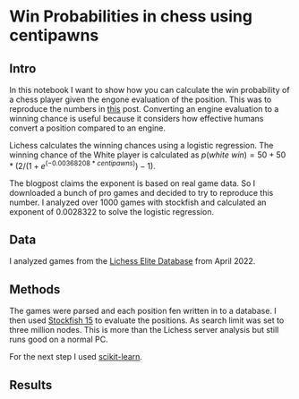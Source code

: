# Win Probabilities in chess using centipawns

## Intro

In this notebook I want to show how you can calculate the win probability of a chess player given the engone evaluation of the position. This was to reproduce the numbers in [this](https://lichess.org/page/accuracy) post. Converting an engine evaluation to a winning chance is useful because it considers how effective humans convert a position compared to an engine.

Lichess calculates the winning chances using a logistic regression. The winning chance of the White player is calculated as $p(white\ win) = 50 + 50 * (2 / (1 + e ^ {(-0.00368208\ *\ centipawns)}) - 1)$.

The blogpost claims the exponent is based on real game data. So I downloaded a bunch of pro games and decided to try to reproduce this number. I analyzed over 1000 games with stockfish and calculated an exponent of $0.0028322$ to solve the logistic regression.

## Data

I analyzed games from the [Lichess Elite Database](https://database.nikonoel.fr/) from April 2022.

## Methods

The games were parsed and each position fen written in to a database. I then used [Stockfish 15](https://stockfishchess.org/) to evaluate the positions. As search limit was set to three million nodes. This is more than the Lichess server analysis but still runs good on a normal PC.

For the next step I used [scikit-learn](https://scikit-learn.org/stable/index.html). 

## Results
